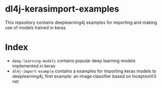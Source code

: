 # dl4j-kerasimport-examples

This repository contains deeplearning4j examples for importing and making use of models trained in keras


# Index
+ `deep-learning-models` contains popular deep learning models implemented in keras  
+ `dl4j-import-example` contains a examples for importing keras models to deeplearning4j, 
 first example: an image classifier based on InceptionV3 net
